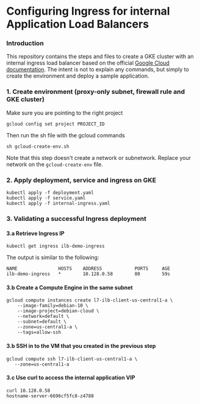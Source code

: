 # Configuring Ingress for internal Application Load Balancers

### Introduction
This repository contains the steps and files to create a GKE cluster with an internal ingress load balancer based on the official [Google Cloud documentation](https://cloud.google.com/kubernetes-engine/docs/how-to/internal-load-balance-ingress). The intent is not to explain any commands, but simply to create the environment and deploy a sample application.

### 1. Create environment (proxy-only subnet, firewall rule and GKE cluster)
Make sure you are pointing to the right project
```
gcloud config set project PROJECT_ID
```
Then run the sh file with the gcloud commands
```
sh gcloud-create-env.sh
```

Note that this step doesn't create a network or subnetwork. Replace your network on the `gcloud-create-env` file.

### 2. Apply deployment, service and ingress on GKE
```
kubectl apply -f deployment.yaml
kubectl apply -f service.yaml
kubectl apply -f internal-ingress.yaml
```

### 3. Validating a successful Ingress deployment
#### 3.a Retrieve Ingress IP
```
kubectl get ingress ilb-demo-ingress
```
The output is similar to the following:
```
NAME               HOSTS    ADDRESS            PORTS     AGE
ilb-demo-ingress   *        10.128.0.58        80        59s
```

#### 3.b Create a Compute Engine in the same subnet
```
gcloud compute instances create l7-ilb-client-us-central1-a \
    --image-family=debian-10 \
    --image-project=debian-cloud \
    --network=default \
    --subnet=default \
    --zone=us-central1-a \
    --tags=allow-ssh
```
#### 3.b SSH in to the VM that you created in the previous step
```
gcloud compute ssh l7-ilb-client-us-central1-a \
   --zone=us-central1-a
```
#### 3.c Use curl to access the internal application VIP
```
curl 10.128.0.58
hostname-server-6696cf5fc8-z4788
```
